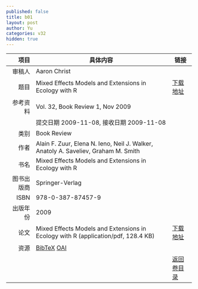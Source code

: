 ```yaml
---
published: false
title: b01
layout: post
author: Yu
categories: v32
hidden: true
---
```


| 项目 | 具体内容 | 链接 |
|---:|---|---|
| 审稿人 | Aaron Christ| |
| 题目 |Mixed Effects Models and Extensions in Ecology with R | [下载地址](http://www.jstatsoft.org/v32/b01/paper) |
| 参考资料 |Vol. 32, Book Review 1, Nov 2009 | |
| | 提交日期 2009-11-08, 接收日期 2009-11-08| | 
| 类别 | Book Review| |
| 作者 | Alain F. Zuur, Elena N. Ieno, Neil J. Walker, Anatoly A. Saveliev, Graham M. Smith| |
| 书名| Mixed Effects Models and Extensions in Ecology with R| |
| 图书出版商 | Springer-Verlag| |
| ISBN | 978-0-387-87457-9| |
| 出版年份 | 2009| |
| 论文 | Mixed Effects Models and Extensions in Ecology with R  (application/pdf, 128.4 KB)| [下载地址](http://www.jstatsoft.org/v32/b01/paper) |
| 资源 | [BibTeX](http://www.jstatsoft.org/v32/b01/bibtex) [OAI](http://www.jstatsoft.org/oai?verb=GetRecord&identifier=oai.jstatsoft/v32/b01&prefix=oai_dc)| |
| |  | [返回卷目录]({{site.baseurl}}/volume/v32.html) |
